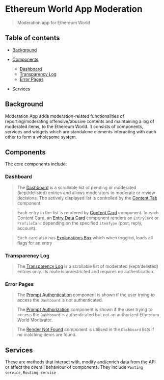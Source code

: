 # Ethereum World App Moderation

> Moderation app for Ethereum World
## Table of contents

- [Background](#background)
- [Components](#components)
    - [Dashboard](#dashboard)
    - [Transparency Log](#transparency-log)
    - [Error Pages](#error-pages)

- [Services](#services)

## Background

Moderation App adds moderation-related functionalities of reporting/moderating offensive/abusive contents and maintaining a log of moderated items, to the Ethereum World. It consists of components, services and widgets which are standalone elements interacting with each other to form a wholesome system.

## Components

The core components include:

### Dashboard
> The [Dashboard](src/components/dashboard/index.tsx) is a scrollable list of pending or moderated (kept/delisted) entries and allows moderators to moderate or review decisions.
The actively displayed list is controlled by the [Content Tab](src/components/dashboard/content-tab/index.tsx) component

> Each entry in the list is rendered by [Content Card](src/components/dashboard/content-card/index.tsx) component. In each Content Card, an [Entry Data Card](src/components/dashboard/content-card/entry-data-card.tsx) component renders an `EntryCard` or `ProfileCard` depending on the specified `itemType` (post, reply, account).

> Each card also has [Explanations Box](src/components/dashboard/content-card/explanations-box.tsx) which when toggled, loads all flags for an entry

### Transparency Log
> The [Transparency Log](src/components/transparency-log/index.tsx) is a scrollable list  of moderated (kept/delisted) entries only. Its route is unrestricted and requires no authentication.

### Error Pages
> The [Prompt Authentication](src/components/error-pages/prompt-authentication.tsx) component is shown if the user trying to access the `Dashboard` is not authenticated.

> The [Prompt Authorization](src/components/error-pages/prompt-authorization.tsx) component is shown if the user trying to access the `Dashboard` is authenticated but not an authorized Ethereum World Moderator.

> The [Render Not Found](src/components/error-pages/render-not-found.tsx) component is utilised in the `Dashboard` lists if no  matching items are found.

## Services

These are methods that interact with, modify and/enrich data from the API or affect the overall behaviour of components. They include `Posting service`, `Routing service`
